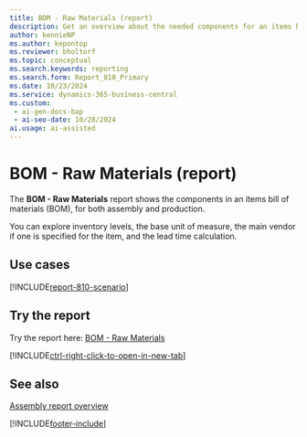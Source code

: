 ```yaml
---
title: BOM - Raw Materials (report)
description: Get an overview about the needed components for an items bill of material (BOM), both for assembly and for production.
author: kennieNP
ms.author: kepontop
ms.reviewer: bholtorf
ms.topic: conceptual
ms.search.keywords: reporting
ms.search.form: Report_810_Primary
ms.date: 10/23/2024
ms.service: dynamics-365-business-central
ms.custom:
 - ai-gen-docs-bap
 - ai-seo-date: 10/28/2024
ai.usage: ai-assisted
---
```


# BOM - Raw Materials (report)

The **BOM - Raw Materials** report shows the components in an items bill of materials (BOM), for both assembly and production.

You can explore inventory levels, the base unit of measure, the main vendor if one is specified for the item, and the lead time calculation.

## Use cases

[!INCLUDE[report-810-scenario](../includes/report-810-scenario-include.md)]

<!-- 

Prompt

Below is a report in an ERP system. Provide 3-4 use cases for different personas working with fixed asset management or finance for fixed assets.

Format like this:    
  
As a <persona>, use the report to    
* use case 1  
* use case 2    

Do not capitalize the persona names. 

Do not start lines with "Use the data to"

## Report name
BOM - Raw Materials

## Report description
The *BOM - Raw Materials* report shows the needed components for an items bill of material (BOM), both for assembly and for production.
You can see the inventory, base unit of measure, the main vendor if the vendor no. is written in the item card itself, and the lead time calculation.

### What the report does

### Use cases
Get an overview about the needed components for an items bill of material (BOM), both for assembly and for production.

Please include your data sources and URLs

-->

## Try the report

Try the report here: [BOM - Raw Materials](https://businesscentral.dynamics.com?report=810)

[!INCLUDE[ctrl-right-click-to-open-in-new-tab](../includes/ctrl-right-click-to-open-in-new-tab.md)]

## See also

[Assembly report overview](../assembly-reports.md)  

[!INCLUDE[footer-include](../includes/footer-banner.md)]